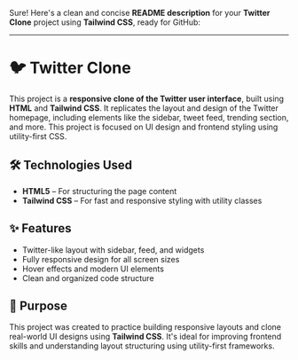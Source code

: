 Sure! Here's a clean and concise **README description** for your **Twitter Clone** project using **Tailwind CSS**, ready for GitHub:

---

# 🐦 Twitter Clone

This project is a **responsive clone of the Twitter user interface**, built using **HTML** and **Tailwind CSS**. It replicates the layout and design of the Twitter homepage, including elements like the sidebar, tweet feed, trending section, and more. This project is focused on UI design and frontend styling using utility-first CSS.

## 🛠️ Technologies Used
- **HTML5** – For structuring the page content  
- **Tailwind CSS** – For fast and responsive styling with utility classes  

## ✨ Features
- Twitter-like layout with sidebar, feed, and widgets  
- Fully responsive design for all screen sizes  
- Hover effects and modern UI elements  
- Clean and organized code structure  

## 🎯 Purpose
This project was created to practice building responsive layouts and clone real-world UI designs using **Tailwind CSS**. It's ideal for improving frontend skills and understanding layout structuring using utility-first frameworks.


